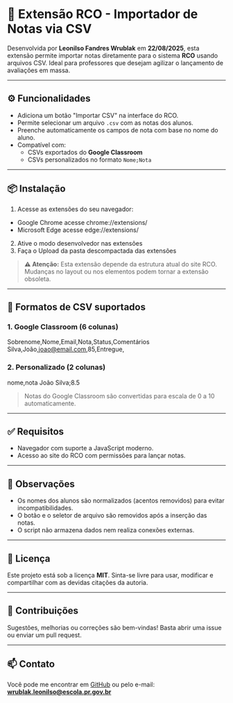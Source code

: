 # 📘 Extensão RCO - Importador de Notas via CSV

Desenvolvida por **Leonilso Fandres Wrublak** em **22/08/2025**, esta extensão permite importar notas diretamente para o sistema **RCO** usando arquivos CSV. Ideal para professores que desejam agilizar o lançamento de avaliações em massa.

---

## ⚙️ Funcionalidades

- Adiciona um botão "Importar CSV" na interface do RCO.
- Permite selecionar um arquivo `.csv` com as notas dos alunos.
- Preenche automaticamente os campos de nota com base no nome do aluno.
- Compatível com:
  - CSVs exportados do **Google Classroom**
  - CSVs personalizados no formato `Nome;Nota`

---

## 📦 Instalação

1. Acesse as extensões do seu navegador:
  - Google Chrome acesse chrome://extensions/
  - Microsoft Edge acesse edge://extensions/
2. Ative o modo desenvolvedor nas extensões
3. Faça o Upload da pasta descompactada das extensões

> **⚠️ Atenção:** Esta extensão depende da estrutura atual do site RCO. Mudanças no layout ou nos elementos podem tornar a extensão obsoleta.

---

## 📝 Formatos de CSV suportados

### 1. Google Classroom (6 colunas)
Sobrenome,Nome,Email,Nota,Status,Comentários
Silva,João,joao@email.com,85,Entregue,

### 2. Personalizado (2 colunas)
nome,nota
João Silva;8.5


> Notas do Google Classroom são convertidas para escala de 0 a 10 automaticamente.

---

## ✅ Requisitos

- Navegador com suporte a JavaScript moderno.
- Acesso ao site do RCO com permissões para lançar notas.

---

## 🧠 Observações

- Os nomes dos alunos são normalizados (acentos removidos) para evitar incompatibilidades.
- O botão e o seletor de arquivo são removidos após a inserção das notas.
- O script não armazena dados nem realiza conexões externas.

---

## 📌 Licença

Este projeto está sob a licença **MIT**. Sinta-se livre para usar, modificar e compartilhar com as devidas citações da autoria.

---

## 🤝 Contribuições

Sugestões, melhorias ou correções são bem-vindas! Basta abrir uma issue ou enviar um pull request.

---

## 📫 Contato

Você pode me encontrar em [GitHub](https://github.com/leonilso) ou pelo e-mail: **wrublak.leonilso@escola.pr.gov.br**

